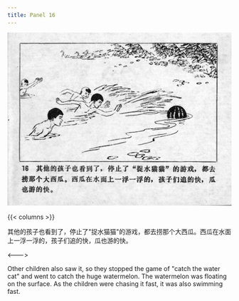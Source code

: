 ```yaml
---
title: Panel 16
---
```


![niqiu page](./../../../images/niqiu/seifert0397_nqkg_0020_016.jpg)

{{< columns >}}

其他的孩子也看到了，停止了"捉水猫猫"的游戏，都去捞那个大西瓜。西瓜在水面上一浮一浮的，孩子们追的快，瓜也游的快。

<--->

Other children also saw it, so they stopped the game of "catch the water cat" and went to catch the huge watermelon. The watermelon was floating on the surface. As the children were chasing it fast, it was also swimming fast.